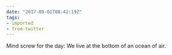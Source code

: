 ```yaml
---
date: "2017-09-01T08:42:19Z"
tags:
- imported
- from-twitter
---
```

Mind screw for the day: We live at the bottom of an ocean of air.
